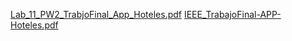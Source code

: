 [Lab_11_PW2_TrabjoFinal_App_Hoteles.pdf](https://github.com/user-attachments/files/16405496/Lab_11_PW2_TrabjoFinal_App_Hoteles.pdf)
[IEEE_TrabajoFinal-APP-Hoteles.pdf](https://github.com/user-attachments/files/16405565/IEEE_TrabajoFinal-APP-Hoteles.pdf)
